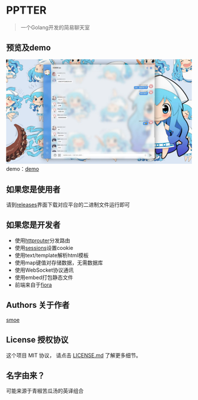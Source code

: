 # PPTTER

> 一个Golang开发的简易聊天室

## 预览及demo

![预览](https://github.com/BapiGso/pptter/blob/main/assets/QQ%E6%88%AA%E5%9B%BE20220806143241.webp)
demo：[demo](https://pptter.onrender.com/)

## 如果您是使用者

请到[releases](https://github.com/BapiGso/pptter/releases)界面下载对应平台的二进制文件运行即可

## 如果您是开发者

 - 使用[httprouter](https://github.com/julienschmidt/httprouter)分发路由
 - 使用[sessions](https://github.com/gorilla/sessions)设置cookie
 - 使用text/template解析html模板
 - 使用map键值对存储数据，无需数据库
 - 使用WebSocket协议通讯
 - 使用embed打包静态文件
 - 前端来自于[fiora](https://github.com/yinxin630/fiora)

## Authors 关于作者

[smoe](https://smoec.cc)

## License 授权协议

这个项目 MIT 协议， 请点击 [LICENSE.md](LICENSE.md) 了解更多细节。

## 名字由来？

可能来源于青椒苦瓜汤的英译组合
